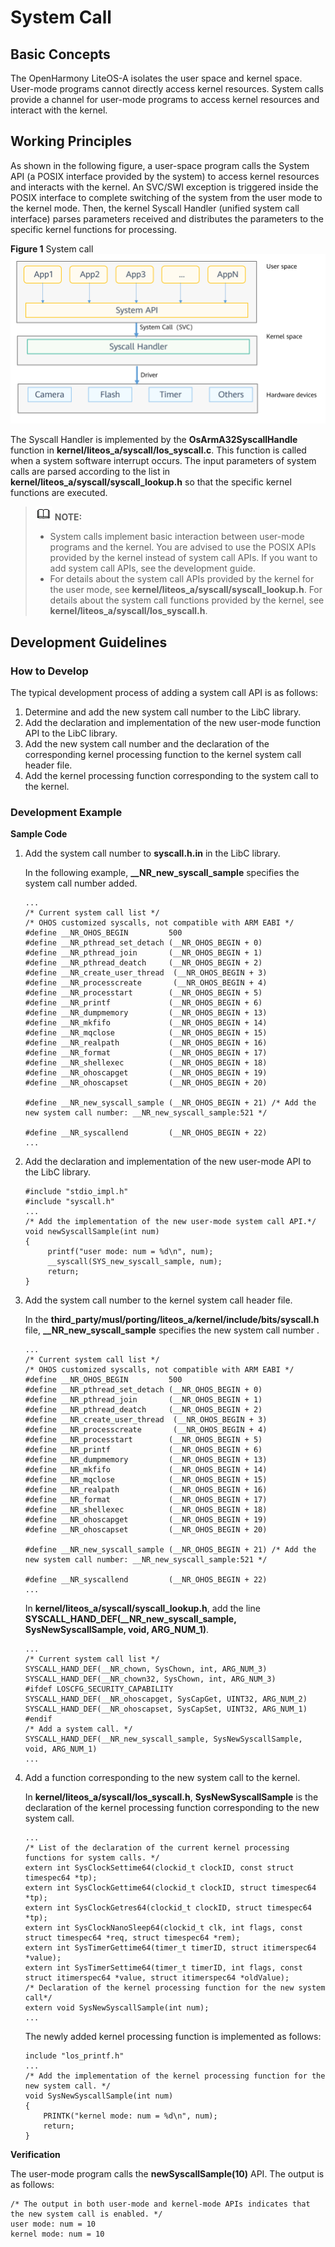 # System Call


## Basic Concepts<a name="section889710401734"></a>

The OpenHarmony LiteOS-A isolates the user space and kernel space. User-mode programs cannot directly access kernel resources. System calls provide a channel for user-mode programs to access kernel resources and interact with the kernel.

## Working Principles<a name="section195177541314"></a>

As shown in the following figure, a user-space program calls the System API \(a POSIX interface provided by the system\) to access kernel resources and interacts with the kernel. An SVC/SWI exception is triggered inside the POSIX interface to complete switching of the system from the user mode to the kernel mode. Then, the kernel Syscall Handler \(unified system call interface\) parses parameters received and distributes the parameters to the specific kernel functions for processing.

**Figure  1**  System call<a name="fig165662915310"></a>  
![](figures/system-call.png "system-call")

The Syscall Handler is implemented by the  **OsArmA32SyscallHandle**  function in  **kernel/liteos\_a/syscall/los\_syscall.c**. This function is called when a system software interrupt occurs. The input parameters of system calls are parsed according to the list in  **kernel/liteos\_a/syscall/syscall\_lookup.h**  so that the specific kernel functions are executed.

>![](../public_sys-resources/icon-note.gif) **NOTE:** 
>-   System calls implement basic interaction between user-mode programs and the kernel. You are advised to use the POSIX APIs provided by the kernel instead of system call APIs. If you want to add system call APIs, see the development guide.
>-   For details about the system call APIs provided by the kernel for the user mode, see  **kernel/liteos\_a/syscall/syscall\_lookup.h**. For details about the system call functions provided by the kernel, see  **kernel/liteos\_a/syscall/los\_syscall.h**.

## Development Guidelines<a name="section193492047135419"></a>

### How to Develop<a name="section7165741122210"></a>

The typical development process of adding a system call API is as follows:

1.  Determine and add the new system call number to the LibC library.
2.  Add the declaration and implementation of the new user-mode function API to the LibC library.
3.  Add the new system call number and the declaration of the corresponding kernel processing function to the kernel system call header file.
4.  Add the kernel processing function corresponding to the system call to the kernel.

### Development Example<a name="section107131418224"></a>

**Sample Code**

1.  Add the system call number to  **syscall.h.in**  in the LibC library.

    In the following example,  **\_\_NR\_new\_syscall\_sample**  specifies the system call number added.

    ```
    ...
    /* Current system call list */
    /* OHOS customized syscalls, not compatible with ARM EABI */
    #define __NR_OHOS_BEGIN         500
    #define __NR_pthread_set_detach (__NR_OHOS_BEGIN + 0)
    #define __NR_pthread_join       (__NR_OHOS_BEGIN + 1)
    #define __NR_pthread_deatch     (__NR_OHOS_BEGIN + 2)
    #define __NR_create_user_thread  (__NR_OHOS_BEGIN + 3)
    #define __NR_processcreate       (__NR_OHOS_BEGIN + 4)
    #define __NR_processtart        (__NR_OHOS_BEGIN + 5)
    #define __NR_printf             (__NR_OHOS_BEGIN + 6)
    #define __NR_dumpmemory         (__NR_OHOS_BEGIN + 13)
    #define __NR_mkfifo             (__NR_OHOS_BEGIN + 14)
    #define __NR_mqclose            (__NR_OHOS_BEGIN + 15)
    #define __NR_realpath           (__NR_OHOS_BEGIN + 16)
    #define __NR_format             (__NR_OHOS_BEGIN + 17)
    #define __NR_shellexec          (__NR_OHOS_BEGIN + 18)
    #define __NR_ohoscapget         (__NR_OHOS_BEGIN + 19)
    #define __NR_ohoscapset         (__NR_OHOS_BEGIN + 20)
    
    #define __NR_new_syscall_sample (__NR_OHOS_BEGIN + 21) /* Add the new system call number: __NR_new_syscall_sample:521 */
    
    #define __NR_syscallend         (__NR_OHOS_BEGIN + 22)
    ...
    ```

2.  Add the declaration and implementation of the new user-mode API to the LibC library.

    ```
    #include "stdio_impl.h"
    #include "syscall.h"
    ...
    /* Add the implementation of the new user-mode system call API.*/
    void newSyscallSample(int num)
    {
         printf("user mode: num = %d\n", num);
         __syscall(SYS_new_syscall_sample, num);
         return;
    }
    ```

3.  Add the system call number to the kernel system call header file.

    In the  **third\_party/musl/porting/liteos\_a/kernel/include/bits/syscall.h**  file,  **\_\_NR\_new\_syscall\_sample**  specifies the new system call number .

    ```
    ...
    /* Current system call list */
    /* OHOS customized syscalls, not compatible with ARM EABI */
    #define __NR_OHOS_BEGIN         500
    #define __NR_pthread_set_detach (__NR_OHOS_BEGIN + 0)
    #define __NR_pthread_join       (__NR_OHOS_BEGIN + 1)
    #define __NR_pthread_deatch     (__NR_OHOS_BEGIN + 2)
    #define __NR_create_user_thread  (__NR_OHOS_BEGIN + 3)
    #define __NR_processcreate       (__NR_OHOS_BEGIN + 4)
    #define __NR_processtart        (__NR_OHOS_BEGIN + 5)
    #define __NR_printf             (__NR_OHOS_BEGIN + 6)
    #define __NR_dumpmemory         (__NR_OHOS_BEGIN + 13)
    #define __NR_mkfifo             (__NR_OHOS_BEGIN + 14)
    #define __NR_mqclose            (__NR_OHOS_BEGIN + 15)
    #define __NR_realpath           (__NR_OHOS_BEGIN + 16)
    #define __NR_format             (__NR_OHOS_BEGIN + 17)
    #define __NR_shellexec          (__NR_OHOS_BEGIN + 18)
    #define __NR_ohoscapget         (__NR_OHOS_BEGIN + 19)
    #define __NR_ohoscapset         (__NR_OHOS_BEGIN + 20)
    
    #define __NR_new_syscall_sample (__NR_OHOS_BEGIN + 21) /* Add the new system call number: __NR_new_syscall_sample:521 */
    
    #define __NR_syscallend         (__NR_OHOS_BEGIN + 22)
    ...
    ```

    In  **kernel/liteos\_a/syscall/syscall\_lookup.h**, add the line  **SYSCALL\_HAND\_DEF\(\_\_NR\_new\_syscall\_sample, SysNewSyscallSample, void, ARG\_NUM\_1\)**.

    ```
    ...
    /* Current system call list */
    SYSCALL_HAND_DEF(__NR_chown, SysChown, int, ARG_NUM_3)
    SYSCALL_HAND_DEF(__NR_chown32, SysChown, int, ARG_NUM_3)
    #ifdef LOSCFG_SECURITY_CAPABILITY
    SYSCALL_HAND_DEF(__NR_ohoscapget, SysCapGet, UINT32, ARG_NUM_2)
    SYSCALL_HAND_DEF(__NR_ohoscapset, SysCapSet, UINT32, ARG_NUM_1)
    #endif
    /* Add a system call. */
    SYSCALL_HAND_DEF(__NR_new_syscall_sample, SysNewSyscallSample, void, ARG_NUM_1)
    ...
    ```

4.  Add a function corresponding to the new system call to the kernel.

    In  **kernel/liteos\_a/syscall/los\_syscall.h**,  **SysNewSyscallSample**  is the declaration of the kernel processing function corresponding to the new system call.

    ```
    ...
    /* List of the declaration of the current kernel processing functions for system calls. */
    extern int SysClockSettime64(clockid_t clockID, const struct timespec64 *tp);
    extern int SysClockGettime64(clockid_t clockID, struct timespec64 *tp);
    extern int SysClockGetres64(clockid_t clockID, struct timespec64 *tp);
    extern int SysClockNanoSleep64(clockid_t clk, int flags, const struct timespec64 *req, struct timespec64 *rem);
    extern int SysTimerGettime64(timer_t timerID, struct itimerspec64 *value);
    extern int SysTimerSettime64(timer_t timerID, int flags, const struct itimerspec64 *value, struct itimerspec64 *oldValue);
    /* Declaration of the kernel processing function for the new system call*/
    extern void SysNewSyscallSample(int num);
    ...
    ```

    The newly added kernel processing function is implemented as follows:

    ```
    include "los_printf.h"
    ...
    /* Add the implementation of the kernel processing function for the new system call. */
    void SysNewSyscallSample(int num)
    {
        PRINTK("kernel mode: num = %d\n", num);
        return;
    }
    ```


**Verification**

The user-mode program calls the  **newSyscallSample\(10\)**  API. The output is as follows:

```
/* The output in both user-mode and kernel-mode APIs indicates that the new system call is enabled. */
user mode: num = 10
kernel mode: num = 10
```

